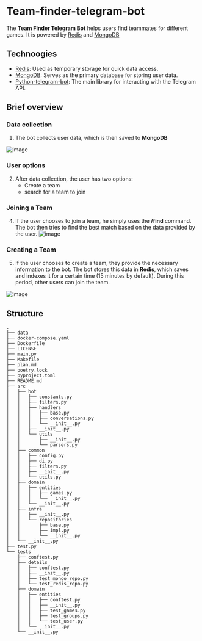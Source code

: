 # Team-finder-telegram-bot
The __Team Finder Telegram Bot__ helps users find teammates for different games.
It is powered by [Redis](https://redis.io/)  and [MongoDB](https://www.mongodb.com/) 

## Technoogies
  - [Redis](https://redis.io/): Used as temporary storage for quick data access.
  - [MongoDB](https://www.mongodb.com/): Serves as the primary database for storing user data.
  - [Python-telegram-bot](https://python-telegram-bot.org/): The main library for interacting with the Telegram API.

## Brief overview
### Data collection
1. The bot collects user data, which is then saved to __MongoDB__

![image](https://github.com/user-attachments/assets/6afa3db0-6a6d-4317-9ca1-24e4375db895)

### User options
2. After data collection, the user has two options:  
   - Create a team  
   - search for a team to join

### Joining a Team
4. If the user chooses to join a team, he simply uses the __/find__ command. The bot then tries to find the best match based on the data provided by the user.
![image](https://github.com/user-attachments/assets/06b40dbc-ef7f-439d-b126-6201a39a564a)

### Creating a Team
5. If the user chooses to create a team, they provide the necessary information to the bot.
The bot stores this data in __Redis__, which saves and indexes it for a certain time
(15 minutes by default). During this period, other users can join the team.

![image](https://github.com/user-attachments/assets/d79219a9-b502-469a-b218-d778bfb8f631)

## Structure
```
.
├── data
├── docker-compose.yaml
├── Dockerfile
├── LICENSE
├── main.py
├── Makefile
├── plan.md
├── poetry.lock
├── pyproject.toml
├── README.md
├── src
│   ├── bot
│   │   ├── constants.py
│   │   ├── filters.py
│   │   ├── handlers
│   │   │   ├── base.py
│   │   │   ├── conversations.py
│   │   │   └── __init__.py
│   │   ├── __init__.py
│   │   └── utils
│   │       ├── __init__.py
│   │       └── parsers.py
│   ├── common
│   │   ├── config.py
│   │   ├── di.py
│   │   ├── filters.py
│   │   ├── __init__.py
│   │   └── utils.py
│   ├── domain
│   │   ├── entities
│   │   │   ├── games.py
│   │   │   └── __init__.py
│   │   └── __init__.py
│   ├── infra
│   │   ├── __init__.py
│   │   └── repositories
│   │       ├── base.py
│   │       ├── impl.py
│   │       └── __init__.py
│   └── __init__.py
├── test.py
└── tests
    ├── conftest.py
    ├── details
    │   ├── conftest.py
    │   ├── __init__.py
    │   ├── test_mongo_repo.py
    │   └── test_redis_repo.py
    ├── domain
    │   ├── entities
    │   │   ├── conftest.py
    │   │   ├── __init__.py
    │   │   ├── test_games.py
    │   │   ├── test_groups.py
    │   │   └── test_user.py
    │   └── __init__.py
    └── __init__.py
```
